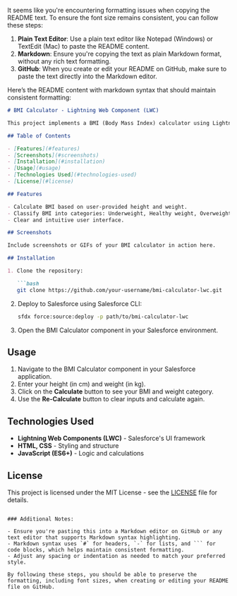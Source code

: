 It seems like you're encountering formatting issues when copying the README text. To ensure the font size remains consistent, you can follow these steps:

1. **Plain Text Editor**: Use a plain text editor like Notepad (Windows) or TextEdit (Mac) to paste the README content.
2. **Markdown**: Ensure you're copying the text as plain Markdown format, without any rich text formatting.
3. **GitHub**: When you create or edit your README on GitHub, make sure to paste the text directly into the Markdown editor.

Here’s the README content with markdown syntax that should maintain consistent formatting:

```markdown
# BMI Calculator - Lightning Web Component (LWC)

This project implements a BMI (Body Mass Index) calculator using Lightning Web Components in Salesforce. It allows users to input their height and weight to calculate their BMI and determine their weight category.

## Table of Contents

- [Features](#features)
- [Screenshots](#screenshots)
- [Installation](#installation)
- [Usage](#usage)
- [Technologies Used](#technologies-used)
- [License](#license)

## Features

- Calculate BMI based on user-provided height and weight.
- Classify BMI into categories: Underweight, Healthy weight, Overweight, Obese.
- Clear and intuitive user interface.

## Screenshots

Include screenshots or GIFs of your BMI calculator in action here.

## Installation

1. Clone the repository:

   ```bash
   git clone https://github.com/your-username/bmi-calculator-lwc.git
   ```

2. Deploy to Salesforce using Salesforce CLI:

   ```bash
   sfdx force:source:deploy -p path/to/bmi-calculator-lwc
   ```

3. Open the BMI Calculator component in your Salesforce environment.

## Usage

1. Navigate to the BMI Calculator component in your Salesforce application.
2. Enter your height (in cm) and weight (in kg).
3. Click on the **Calculate** button to see your BMI and weight category.
4. Use the **Re-Calculate** button to clear inputs and calculate again.

## Technologies Used

- **Lightning Web Components (LWC)** - Salesforce's UI framework
- **HTML, CSS** - Styling and structure
- **JavaScript (ES6+)** - Logic and calculations

## License

This project is licensed under the MIT License - see the [LICENSE](LICENSE) file for details.
```

### Additional Notes:

- Ensure you're pasting this into a Markdown editor on GitHub or any text editor that supports Markdown syntax highlighting.
- Markdown syntax uses `#` for headers, `-` for lists, and ``` for code blocks, which helps maintain consistent formatting.
- Adjust any spacing or indentation as needed to match your preferred style.

By following these steps, you should be able to preserve the formatting, including font sizes, when creating or editing your README file on GitHub.
